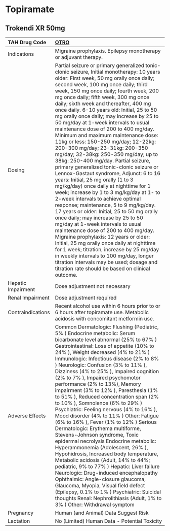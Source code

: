 # Topiramate

## Trokendi XR 50mg

| TAH Drug Code      | [OTRO](https://www.tahsda.org.tw/drugs/hissearch.php?drug_code=OTRO)                                                                                                                                                                                                                                                                                                                                                                                                                                                                                                                                                                                                                                                                                                                                                                                                                                                                                                                                                                                                                                                                                                                                                                                                                                                                                                                                                 |
|:-------------------|:---------------------------------------------------------------------------------------------------------------------------------------------------------------------------------------------------------------------------------------------------------------------------------------------------------------------------------------------------------------------------------------------------------------------------------------------------------------------------------------------------------------------------------------------------------------------------------------------------------------------------------------------------------------------------------------------------------------------------------------------------------------------------------------------------------------------------------------------------------------------------------------------------------------------------------------------------------------------------------------------------------------------------------------------------------------------------------------------------------------------------------------------------------------------------------------------------------------------------------------------------------------------------------------------------------------------------------------------------------------------------------------------------------------------|
| Indications        | Migraine prophylaxis. Epilepsy monotherapy or adjuvant therapy.                                                                                                                                                                                                                                                                                                                                                                                                                                                                                                                                                                                                                                                                                                                                                                                                                                                                                                                                                                                                                                                                                                                                                                                                                                                                                                                                                      |
| Dosing             | Partial seizure or primary generalized tonic-clonic seizure, Initial monotherapy: 10 years older: First week, 50 mg orally once daily; second week, 100 mg once daily; third week, 150 mg once daily; fourth week, 200 mg once daily; fifth week, 300 mg once daily; sixth week and thereafter, 400 mg once daily. 6-10 years old: Initial, 25 to 50 mg orally once daily; may increase by 25 to 50 mg/day at 1-week intervals to usual maintenance dose of 200 to 400 mg/day. Minimum and maximum maintenance dose: 11kg or less: 150-250 mg/day; 12-22kg: 200-300 mg/day; 23-31kg: 200-350 mg/day; 32-38kg: 250-350 mg/day; up to 38kg: 250-400 mg/day. Partial seizure, primary generalized tonic-clonic seizure or Lennox-Gastaut syndrome, Adjunct: 6 to 16 years: Initial, 25 mg orally (1 to 3 mg/kg/day) once daily at nighttime for 1 week; increase by 1 to 3 mg/kg/day at 1- to 2-week intervals to achieve optimal response; maintenance, 5 to 9 mg/kg/day. 17 years or older: Initial, 25 to 50 mg orally once daily; may increase by 25 to 50 mg/day at 1-week intervals to usual maintenance dose of 200 to 400 mg/day. Migraine prophylaxis: 12 years or older: Initial, 25 mg orally once daily at nighttime for 1 week; titration, increase by 25 mg/day in weekly intervals to 100 mg/day, longer titration intervals may be used; dosage and titration rate should be based on clinical outcome. |
| Hepatic Impairment | Dose adjustment not necessary                                                                                                                                                                                                                                                                                                                                                                                                                                                                                                                                                                                                                                                                                                                                                                                                                                                                                                                                                                                                                                                                                                                                                                                                                                                                                                                                                                                        |
| Renal Impairment   | Dose adjustment required                                                                                                                                                                                                                                                                                                                                                                                                                                                                                                                                                                                                                                                                                                                                                                                                                                                                                                                                                                                                                                                                                                                                                                                                                                                                                                                                                                                             |
| Contraindications  | Recent alcohol use within 6 hours prior to or 6 hours after topiramate use. Metabolic acidosis with concomitant metformin use.                                                                                                                                                                                                                                                                                                                                                                                                                                                                                                                                                                                                                                                                                                                                                                                                                                                                                                                                                                                                                                                                                                                                                                                                                                                                                       |
| Adverse Effects    | Common Dermatologic: Flushing (Pediatric, 5% ) Endocrine metabolic: Serum bicarbonate level abnormal (25% to 67% ) Gastrointestinal: Loss of appetite (10% to 24% ), Weight decreased (4% to 21% ) Immunologic: Infectious disease (2% to 8% ) Neurologic: Confusion (3% to 11% ), Dizziness (4% to 25% ), Impaired cognition (2% to 7% ), Impaired psychomotor performance (2% to 13%), Memory impairment (3% to 12% ), Paresthesia (1% to 51% ), Reduced concentration span (2% to 10% ), Somnolence (6% to 29% ) Psychiatric: Feeling nervous (4% to 16% ), Mood disorder (4% to 11% ) Other: Fatigue (6% to 16% ), Fever (1% to 12% ) Serious Dermatologic: Erythema multiforme, Stevens-Johnson syndrome, Toxic epidermal necrolysis Endocrine metabolic: Hyperammonemia (Adolescent, 26% ), Hypohidrosis, Increased body temperature, Metabolic acidosis (Adult, 14% to 44%; pediatric, 9% to 77% ) Hepatic: Liver failure Neurologic: Drug-induced encephalopathy Ophthalmic: Angle-closure glaucoma, Glaucoma, Myopia, Visual field defect (Epilepsy, 0.1% to 1% ) Psychiatric: Suicidal thoughts Renal: Nephrolithiasis (Adult, 1% to 3% ) Other: Withdrawal symptom                                                                                                                                                                                                                                        |
| Pregnancy          | Human (and Animal) Data Suggest Risk                                                                                                                                                                                                                                                                                                                                                                                                                                                                                                                                                                                                                                                                                                                                                                                                                                                                                                                                                                                                                                                                                                                                                                                                                                                                                                                                                                                 |
| Lactation          | No (Limited) Human Data - Potential Toxicity                                                                                                                                                                                                                                                                                                                                                                                                                                                                                                                                                                                                                                                                                                                                                                                                                                                                                                                                                                                                                                                                                                                                                                                                                                                                                                                                                                         |

